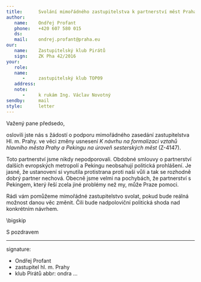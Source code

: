 ```yaml
---
title:      Svolání mimořádného zastupitelstva k partnerství měst Praha-Peking
author:
   name:    Ondřej Profant
   phone:   +420 607 580 015
   ds:      
   mail:    ondrej.profant@praha.eu
our:
   name:    Zastupitelský klub Pirátů
   sign:    ZK Pha 42/2016
your:
   role:    
   name:    
      -     zastupitelský klub TOP09
   address:
   note:
      -     k rukám Ing. Václav Novotný
sendby:     mail
style:      letter
---
```


Važený pane předsedo,

oslovili jste nás s žádostí o podporu mimořádného zasedání zastupitelstva Hl. m. Prahy. ve věci změny usnesení *K návrhu na formalizaci vztahů hlavního města Prahy a Pekingu na úroveň sesterských měst* (Z-4147).

Toto partnerství jsme nikdy nepodporovali. Obdobné smlouvy o partnerství dalších evropských metropolí a Pekingu neobsahují politická prohlášení. Je jasné, že ustanovení si vynutila protistrana proti naši vůli a tak se rozhodně dobrý partner nechová. Obecně jsme velmi na pochybách, že partnerství s Pekingem, který řeší zcela jiné problémy než my, může Praze pomoci.

Rádi vám pomůžeme mimořádné zastupitelstvo svolat, pokud bude reálná možnost danou věc změnit. Čili bude nadpoloviční politická shoda nad konkrétním návrhem.

\bigskip

S pozdravem

---
signature: 
  - Ondřej Profant
  - zastupitel hl. m. Prahy
  - klub Pirátů
abbr:       ondra
...
